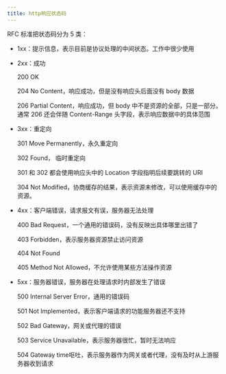 ```yaml
---
title: http响应状态码
---
```


RFC 标准把状态码分为 5 类：

- 1xx：提示信息，表示目前是协议处理的中间状态。工作中很少使用
- 2xx：成功

  200 OK

  204 No Content，响应成功，但是没有响应头后面没有 body 数据

  206 Partial Content，响应成功，但 body 中不是资源的全部，只是一部分。通常 206 还会伴随 Content-Range 头字段，表示响应数据中的具体范围

- 3xx：重定向

  301 Move Permanently，永久重定向

  302 Found， 临时重定向

  301 和 302 都会使用响应头中的 Location 字段指明后续要跳转的 URI

  304 Not Modified，协商缓存的结果，表示资源未修改，可以使用缓存中的资源。

- 4xx：客户端错误，请求报文有误，服务器无法处理

  400 Bad Request，一个通用的错误码，没有反映出具体哪里出错了

  403 Forbidden，表示服务器资源禁止访问资源

  404 Not Found

  405 Method Not Allowed，不允许使用某些方法操作资源

- 5xx：服务器错误，服务器在处理请求时内部发生了错误
  
  500 Internal Server Error，通用的错误码

  501 Not Implemented，表示客户端请求的功能服务器还不支持

  502 Bad Gateway，网关或代理的错误

  503 Service Unavailable，表示服务器很忙，暂时无法响应

  504 Gateway time呕吐，表示服务器作为网关或者代理，没有及时从上游服务器收到请求